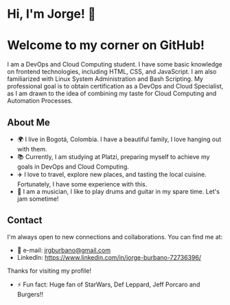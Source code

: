 # Hi, I'm Jorge! 👋

# Welcome to my corner on GitHub!

I am a DevOps and Cloud Computing student. I have some basic knowledge on frontend technologies, including HTML, CSS, and JavaScript. I am also familiarized with Linux System Administration and Bash Scripting. My professional goal is to obtain certification as a DevOps and Cloud Specialist, as I am drawn to the idea of combining my taste for Cloud Computing and Automation Processes.

## About Me

- 🌍 I live in Bogotá, Colombia. I have a beautiful family, I love hanging out with them.
- 📚 Currently, I am studying at Platzi, preparing myself to achieve my goals in DevOps and Cloud Computing.
- ✈️ I love to travel, explore new places, and tasting the local cuisine. Fortunately, I have some experience with this.
- 🎸 I am a musician, I like to play drums and guitar in my spare time. Let's jam sometime!

## Contact

I'm always open to new connections and collaborations. You can find me at:

- 📧 e-mail: jrgburbano@gmail.com
- LinkedIn: https://www.linkedin.com/in/jorge-burbano-72736396/

Thanks for visiting my profile!

- ⚡ Fun fact: Huge fan of StarWars, Def Leppard, Jeff Porcaro and Burgers!!

<!---
jrgburbano/jrgburbano is a ✨ special ✨ repository because its `README.md` (this file) appears on your GitHub profile.
You can click the Preview link to take a look at your changes.
--->

